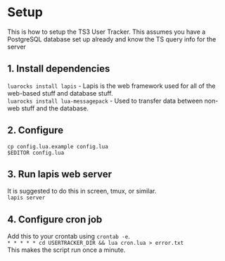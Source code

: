 # Setup
This is how to setup the TS3 User Tracker. This assumes you have a PostgreSQL database set up already and know the TS query info for the server

## 1. Install dependencies
`luarocks install lapis` - Lapis is the web framework used for all of the web-based stuff and database stuff.  
`luarocks install lua-messagepack` - Used to transfer data between non-web stuff and the database.  

## 2. Configure
`cp config.lua.example config.lua`  
`$EDITOR config.lua`  

## 3. Run lapis web server
It is suggested to do this in screen, tmux, or similar.  
`lapis server`

## 4. Configure cron job
Add this to your crontab using `crontab -e`.  
`* * * * * cd USERTRACKER_DIR && lua cron.lua > error.txt`  
This makes the script run once a minute.
